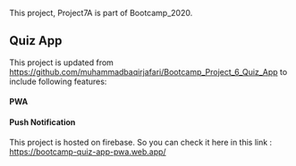 This project, Project7A is part of Bootcamp_2020.

## Quiz App

This project is updated from https://github.com/muhammadbaqirjafari/Bootcamp_Project_6_Quiz_App to include following features:

#### PWA
#### Push Notification

This project is hosted on firebase. So you can check it here in this link : https://bootcamp-quiz-app-pwa.web.app/
